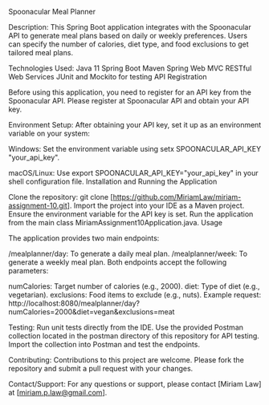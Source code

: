 Spoonacular Meal Planner

Description:
This Spring Boot application integrates with the Spoonacular API to generate meal plans based on daily or weekly preferences. Users can specify 
the number of calories, diet type, and food exclusions to get tailored meal plans.

Technologies Used:
Java 11
Spring Boot
Maven
Spring Web MVC
RESTful Web Services
JUnit and Mockito for testing
API Registration

Before using this application, you need to register for an API key from the Spoonacular API. Please register at Spoonacular API and obtain your API key.

Environment Setup:
After obtaining your API key, set it up as an environment variable on your system:

Windows: Set the environment variable using setx SPOONACULAR_API_KEY "your_api_key".

macOS/Linux: Use export SPOONACULAR_API_KEY="your_api_key" in your shell configuration file.
Installation and Running the Application

Clone the repository: git clone [https://github.com/MiriamLaw/miriam-assignment-10.git].
Import the project into your IDE as a Maven project.
Ensure the environment variable for the API key is set.
Run the application from the main class MiriamAssignment10Application.java.
Usage

The application provides two main endpoints:

/mealplanner/day: To generate a daily meal plan.
/mealplanner/week: To generate a weekly meal plan.
Both endpoints accept the following parameters:

numCalories: Target number of calories (e.g., 2000).
diet: Type of diet (e.g., vegetarian).
exclusions: Food items to exclude (e.g., nuts).
Example request: http://localhost:8080/mealplanner/day?numCalories=2000&diet=vegan&exclusions=meat

Testing:
Run unit tests directly from the IDE.
Use the provided Postman collection located in the postman directory of this repository for API testing. Import the collection 
into Postman and test the endpoints.

Contributing:
Contributions to this project are welcome. Please fork the repository and submit a pull request with your changes.

Contact/Support:
For any questions or support, please contact [Miriam Law] at [miriam.p.law@gmail.com].

